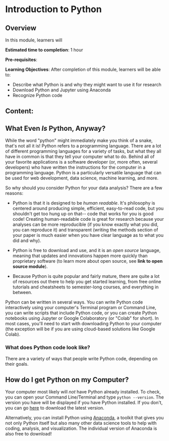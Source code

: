 # Introduction to Python

## Overview

In this module, learners will

**Estimated time to completion**: 1 hour

**Pre-requisites**:

**Learning Objectives**:  After completion of this module, learners will be able to:

* Describe what Python is and why they might want to use it for research
* Download Python and Jupyter using Anaconda
* Recognize Python code

## Content:



## What Even *Is* Python, Anyway?

While the word "python" might immediately make you think of a snake, that's not all it is! Python refers to a programming language. There are a lot of different programming languages for a variety of tasks, but what they all have in common is that they tell your computer what to do. Behind all of your favorite applications is a software developer (or, more often, several developers) who have written the instructions for the computer in a programming language. Python is a particularly versatile language that can be used for web development, data science, machine learning, and more.

So why should you consider Python for your data analysis? There are a few reasons:

* Python is that it is designed to be *human readable*. It's philosophy is centered around producing simple, efficient, easy-to-read code, but you shouldn't get too hung up on that-- code that works for you is good code! Creating human-readable code is great for research because your analyses can be more reproducible (if you know exactly what you did, you can reproduce it) and transparent (writing the methods section of your paper is much easier when you have clear language as to what you did and why).

* Python is free to download and use, and it is an *open source* language, meaning that updates and innovations happen more quickly than proprietary software (to learn more about open source, see **link to open source module**).

* Because Python is quite popular and fairly mature, there are quite a lot of resources out there to help you get started learning, from free online tutorials and cheatsheets to semester-long courses, and everything in between.

Python can be written in several ways. You can write Python code interactively using your computer's Terminal program or Command Line, you can write scripts that include Python code, or you can create Python notebooks using Jupyter or Google Colaboratory (or "Colab" for short). In most cases, you'll need to start with downloading Python to your computer (the exception will be if you are using cloud-based solutions like Google Colab).

### What does Python code look like?

There are a variety of ways that people write Python code, depending on their goals. 

## How do I get Python on my Computer?

Your computer most likely will *not* have Python already installed. To check, you can open your Command Line/Terminal and type `python --version`. The version you have will be displayed if you have Python installed. If you don't, you can go [here](https://www.python.org/downloads/) to download the latest version.

Alternatively, you can install Python using [Anaconda](https://www.anaconda.com/products/individual), a toolkit that gives you not only Python itself but also many other data science tools to help with coding, analysis, and visualization. The individual version of Anaconda is also free to download!
